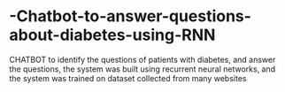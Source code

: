# -Chatbot-to-answer-questions-about-diabetes-using-RNN
CHATBOT to identify the questions of patients with diabetes, and answer the questions, the system was built using recurrent neural networks, and the system was trained on dataset collected from many websites
